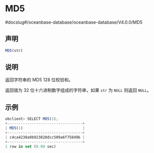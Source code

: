 MD5 
========================
#docslug#/oceanbase-database/oceanbase-database/V4.0.0/MD5


声明 
-----------------------

```javascript
MD5(str)
```



说明 
-----------------------

返回字符串的 MD5 128 位校验和。

返回值为 32 位十六进制数字组成的字符串，如果 `str` 为 `NULL` 则返回 `NULL`。

示例 
-----------------------

```javascript
obclient> SELECT MD5(1);
+----------------------------------+
| MD5(1)                           |
+----------------------------------+
| c4ca4238a0b923820dcc509a6f75849b |
+----------------------------------+
1 row in set (0.00 sec)
```


